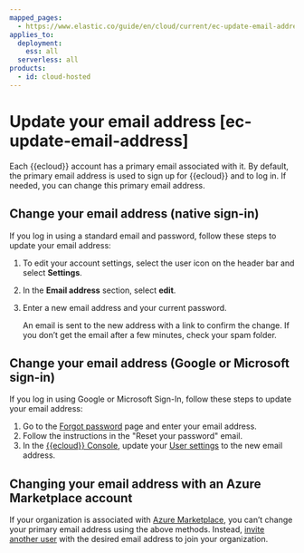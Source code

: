 ```yaml
---
mapped_pages:
  - https://www.elastic.co/guide/en/cloud/current/ec-update-email-address.html
applies_to:
  deployment:
    ess: all
  serverless: all
products:
  - id: cloud-hosted
---
```


# Update your email address [ec-update-email-address]

Each {{ecloud}} account has a primary email associated with it. By default, the primary email address is used to sign up for {{ecloud}} and to log in. If needed, you can change this primary email address.

## Change your email address (native sign-in)

If you log in using a standard email and password, follow these steps to update your email address:

1. To edit your account settings, select the user icon on the header bar and select **Settings**.
2. In the **Email address** section, select **edit**.
3. Enter a new email address and your current password.

    An email is sent to the new address with a link to confirm the change. If you don’t get the email after a few minutes, check your spam folder.

## Change your email address (Google or Microsoft sign-in)

If you log in using Google or Microsoft Sign-In, follow these steps to update your email address:

1. Go to the [Forgot password](https://cloud.elastic.co/forgot) page and enter your email address.
2. Follow the instructions in the "Reset your password" email.
3. In the [{{ecloud}} Console](https://cloud.elastic.co?page=docs&placement=docs-body), update your [User settings](https://cloud.elastic.co/user/settings) to the new email address.

## Changing your email address with an Azure Marketplace account

If your organization is associated with [Azure Marketplace](../deploy-manage/deploy/elastic-cloud/azure-native-isv-service.md), you can’t change your primary email address using the above methods. Instead, [invite another user](../deploy-manage/users-roles/cloud-organization/manage-users.md) with the desired email address to join your organization.
